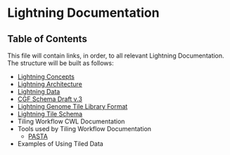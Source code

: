 
# Lightning Documentation 

## Table of Contents

This file will contain links, in order, to all relevant Lightning Documentation. The structure will be built as follows:

+ [Lightning Concepts](https://github.com/curoverse/l7g/blob/master/doc/Lightning-Concepts.md)
+ [Lightning Architecture](https://github.com/curoverse/l7g/blob/master/doc/Lightning-Architecture.md)
+ [Lightning Data](https://github.com/curoverse/l7g/blob/master/doc/Lightning-Data.md)
+ [CGF Schema Draft v.3](https://github.com/curoverse/l7g/blob/master/doc/CGFv3-Schema.md)	
+ [Lightning Genome Tile Library Format](https://github.com/curoverse/l7g/blob/master/doc/Lightning-Genome-Library-Format.md)
+ [Lightning Tile Schema](https://github.com/curoverse/l7g/blob/master/doc/Lightning-Tile-Schema.md)
+ Tiling Workflow CWL Documentation
+ Tools used by Tiling Workflow Documentation
  + [PASTA](https://github.com/curoverse/l7g/blob/master/doc/PASTA.md) 
+ Examples of Using Tiled Data 

